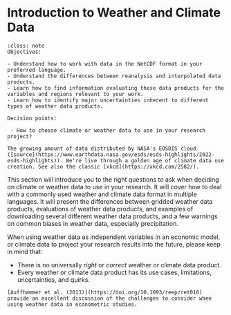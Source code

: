 # Introduction to Weather and Climate Data

```{admonition} Key objectives and decision points
:class: note
Objectives:

- Understand how to work with data in the NetCDF format in your preferred language.
- Understand the differences between reanalysis and interpolated data products.
- Learn how to find information evaluating these data products for the variables and regions relevant to your work.
- Learn how to identify major uncertainties inherent to different types of weather data products.

Decision points:

 - How to choose climate or weather data to use in your research project?
```
```{figure} https://www.earthdata.nasa.gov/s3fs-public/2023-01/product-distribution-volume-discipline-2.jpg?VersionId=Tor97BJIz5dyuZofS5swA7RGwdccByVe 
The growing amount of data distributed by NASA's EOSDIS cloud ([source](https://www.earthdata.nasa.gov/esds/esds-highlights/2022-esds-highlights)). We're live through a golden age of climate data use creation. See also the classic [xkcd](https://xkcd.com/2582/). 

```

This section will introduce you to the right questions to ask when deciding on climate or weather data to use in your research. It will cover how to deal with a commonly used weather and climate data format in multiple languages. It will present the differences between gridded weather data products, evaluations of weather data products, and examples of downloading several different weather data products, and a few warnings on common biases in weather data, especially precipitation. 

When using weather data as independent variables in an economic model, or climate data to project your research results into the future, please keep in mind that:

- There is no universally *right* or *correct* weather or climate data product.
- Every weather or climate data product has its use cases, limitations, uncertainties, and quirks.

```{seealso}
[Auffhammer et al. (2013)](https://doi.org/10.1093/reep/ret016) provide an excellent discussion of the challenges to consider when using weather data in econometric studies.
```



